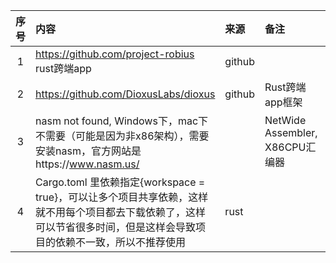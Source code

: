 | 序号  | 内容                                                                               | 来源       | 备注          | 类型      |
|:---:|:---------------------------------------------------------------------------------|:---------|:------------|:--------|
|1| https://github.com/project-robius rust跨端app                                      | github |             | project |
|2| https://github.com/DioxusLabs/dioxus                                             | github | Rust跨端app框架 | project |
|3| nasm not found, Windows下，mac下不需要（可能是因为非x86架构），需要安装nasm，官方网站是https://www.nasm.us/ || NetWide Assembler, X86CPU汇编器 | project |
|4| Cargo.toml 里依赖指定{workspace = true}，可以让多个项目共享依赖，这样就不用每个项目都去下载依赖了，这样可以节省很多时间，但是这样会导致项目的依赖不一致，所以不推荐使用 | rust |             | tip     |
                                                              